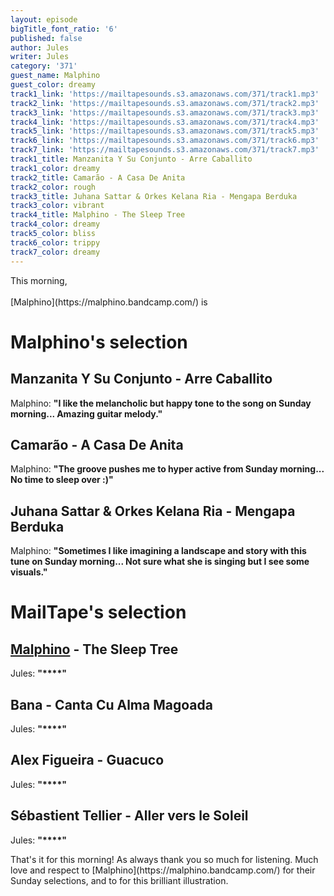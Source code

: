 ```yaml
---
layout: episode
bigTitle_font_ratio: '6'
published: false
author: Jules
writer: Jules
category: '371'
guest_name: Malphino
guest_color: dreamy
track1_link: 'https://mailtapesounds.s3.amazonaws.com/371/track1.mp3'
track2_link: 'https://mailtapesounds.s3.amazonaws.com/371/track2.mp3'
track3_link: 'https://mailtapesounds.s3.amazonaws.com/371/track3.mp3'
track4_link: 'https://mailtapesounds.s3.amazonaws.com/371/track4.mp3'
track5_link: 'https://mailtapesounds.s3.amazonaws.com/371/track5.mp3'
track6_link: 'https://mailtapesounds.s3.amazonaws.com/371/track6.mp3'
track7_link: 'https://mailtapesounds.s3.amazonaws.com/371/track7.mp3'
track1_title: Manzanita Y Su Conjunto - Arre Caballito
track1_color: dreamy
track2_title: Camarão - A Casa De Anita
track2_color: rough
track3_title: Juhana Sattar & Orkes Kelana Ria - Mengapa Berduka
track3_color: vibrant
track4_title: Malphino - The Sleep Tree
track4_color: dreamy
track5_color: bliss
track6_color: trippy
track7_color: dreamy
---
```

<p id="introduction"> This morning, 
<br><br>
[Malphino](https://malphino.bandcamp.com/) is
</p>


# Malphino's selection


## Manzanita Y Su Conjunto - Arre Caballito
Malphino: **"**I like the melancholic but happy tone to the song on Sunday morning... Amazing guitar melody.**"**

## Camarão - A Casa De Anita
Malphino: **"**The groove pushes me to hyper active from Sunday morning... No time to sleep over :)**"**

## Juhana Sattar & Orkes Kelana Ria - Mengapa Berduka
Malphino: **"**Sometimes I like imagining a landscape and story with this tune on Sunday morning... Not sure what she is singing but I see some visuals.**"**


# MailTape's selection

## [Malphino](https://malphino.bandcamp.com/) - The Sleep Tree
Jules: **"****"**

## Bana - Canta Cu Alma Magoada
Jules: **"****"**

## Alex Figueira - Guacuco
Jules: **"****"**

## Sébastient Tellier - Aller vers le Soleil
Jules: **"****"**


<p id="outroduction">That's it for this morning! As always thank you so much for listening. Much love and respect to [Malphino](https://malphino.bandcamp.com/) for their Sunday selections, and to  for this brilliant illustration. </p>
